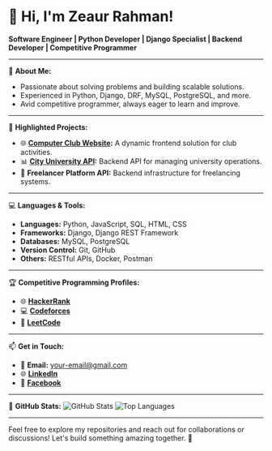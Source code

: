# 👋 Hi, I'm Zeaur Rahman!

**Software Engineer | Python Developer | Django Specialist | Backend Developer | Competitive Programmer**

---

🚀 **About Me:**
- Passionate about solving problems and building scalable solutions.
- Experienced in Python, Django, DRF, MySQL, PostgreSQL, and more.
- Avid competitive programmer, always eager to learn and improve.

---

💼 **Highlighted Projects:**
- 🌐 **[Computer Club Website](https://computerclub-cityuniversity.netlify.app/):** A dynamic frontend solution for club activities.
- 📊 **[City University API](https://city-uni-dpt-api.onrender.com):** Backend API for managing university operations.
- 💼 **Freelancer Platform API:** Backend infrastructure for freelancing systems.

---

💻 **Languages & Tools:**
- **Languages:** Python, JavaScript, SQL, HTML, CSS
- **Frameworks:** Django, Django REST Framework
- **Databases:** MySQL, PostgreSQL
- **Version Control:** Git, GitHub
- **Others:** RESTful APIs, Docker, Postman

---

🏆 **Competitive Programming Profiles:**
- 🌐 [**HackerRank**](https://www.hackerrank.com/profile/rahmanzea31)
- 💻 [**Codeforces**](https://codeforces.com/profile/Zeaur_Rahman)
- 🔐 [**LeetCode**](https://leetcode.com/u/rahmanzea31/)

---

📫 **Get in Touch:**
- 📧 **Email:** [your-email@gmail.com](mailto:your-email@gmail.com)
- 🌐 [**LinkedIn**](https://www.linkedin.com/in/zeaur-rahman-4209622a8)
- 📱 [**Facebook**](https://www.facebook.com/WanderBlueprint)

---

🌟 **GitHub Stats:**
![GitHub Stats](https://github-readme-stats.vercel.app/api?username=Zea2002&show_icons=true&theme=radical)
![Top Languages](https://github-readme-stats.vercel.app/api/top-langs/?username=Zea2002&layout=compact&theme=radical)

---

Feel free to explore my repositories and reach out for collaborations or discussions! Let's build something amazing together. 🚀
